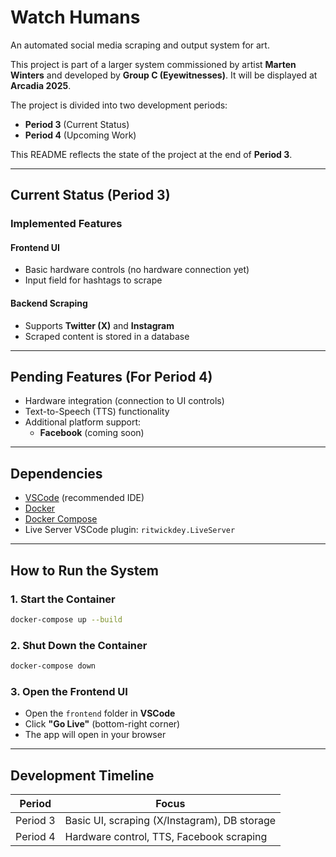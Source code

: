 
# Watch Humans

An automated social media scraping and output system for art.

This project is part of a larger system commissioned by artist **Marten Winters** and developed by **Group C (Eyewitnesses)**. It will be displayed at **Arcadia 2025**.

The project is divided into two development periods:

- **Period 3** (Current Status)
- **Period 4** (Upcoming Work)

This README reflects the state of the project at the end of **Period 3**.

---

## Current Status (Period 3)

### Implemented Features

#### Frontend UI
- Basic hardware controls (no hardware connection yet)
- Input field for hashtags to scrape

#### Backend Scraping
- Supports **Twitter (X)** and **Instagram**
- Scraped content is stored in a database

---

## Pending Features (For Period 4)

- Hardware integration (connection to UI controls)
- Text-to-Speech (TTS) functionality
- Additional platform support:
  - **Facebook** (coming soon)

---

## Dependencies

- [VSCode](https://code.visualstudio.com/) (recommended IDE)
- [Docker](https://www.docker.com/)
- [Docker Compose](https://docs.docker.com/compose/)
- Live Server VSCode plugin: `ritwickdey.LiveServer`

---

## How to Run the System

### 1. Start the Container

```bash
docker-compose up --build
```

### 2. Shut Down the Container

```bash
docker-compose down
```

### 3. Open the Frontend UI

- Open the `frontend` folder in **VSCode**
- Click **"Go Live"** (bottom-right corner)
- The app will open in your browser

---

## Development Timeline

| Period   | Focus                                         |
|----------|-----------------------------------------------|
| Period 3 | Basic UI, scraping (X/Instagram), DB storage  |
| Period 4 | Hardware control, TTS, Facebook scraping      |
